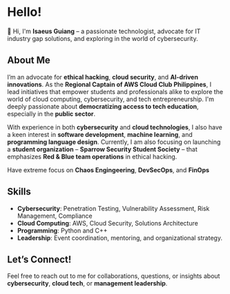 # Hello!

👋 Hi, I'm **Isaeus Guiang** – a passionate technologist, advocate for IT industry gap solutions, and exploring in the world of cybersecurity.

## About Me

I’m an advocate for **ethical hacking**, **cloud security**, and **AI-driven innovations**. As the **Regional Captain of AWS Cloud Club Philippines**, I lead initiatives that empower students and professionals alike to explore the world of cloud computing, cybersecurity, and tech entrepreneurship. I'm deeply passionate about **democratizing access to tech education**, especially in the **public sector**.

With experience in both **cybersecurity** and **cloud technologies**, I also have a keen interest in **software development**, **machine learning**, and **programming language design**. Currently, I am also focusing on launching a **student organization** – **Sparrow Security Student Society** – that emphasizes **Red & Blue team operations** in ethical hacking.

Have extreme focus on **Chaos Engingeering**, **DevSecOps**, and **FinOps**

## Skills

- **Cybersecurity**: Penetration Testing, Vulnerability Assessment, Risk Management, Compliance
- **Cloud Computing**: AWS, Cloud Security, Solutions Architecture
- **Programming**: Python and C++
- **Leadership**: Event coordination, mentoring, and organizational strategy.

## Let’s Connect!

Feel free to reach out to me for collaborations, questions, or insights about **cybersecurity**, **cloud tech**, or **management leadership**.

